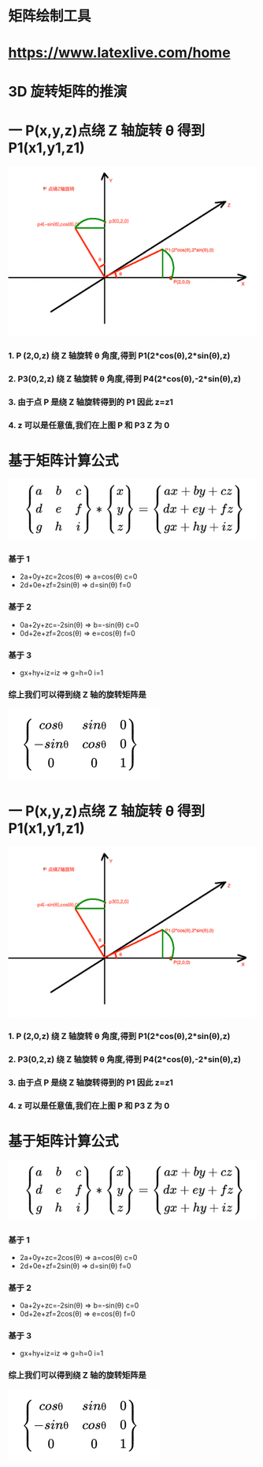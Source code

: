 # 矩阵绘制工具

# https://www.latexlive.com/home

# 3D 旋转矩阵的推演

#

# 一 P(x,y,z)点绕 Z 轴旋转 θ 得到 P1(x1,y1,z1)

![alt text](image-1.png)

### 1. P (2,0,z) 绕 Z 轴旋转 θ 角度,得到 P1(2\*cos(θ),2\*sin(θ),z)

### 2. P3(0,2,z) 绕 Z 轴旋转 θ 角度,得到 P4(2\*cos(θ),-2\*sin(θ),z)

### 3. 由于点 P 是绕 Z 轴旋转得到的 P1 因此 z=z1

### 4. z 可以是任意值,我们在上图 P 和 P3 Z 为 0

# 基于矩阵计算公式

![alt text](image.png)

### 基于 1

-   2a+0y+zc=2cos(θ) => a=cos(θ) c=0
-   2d+0e+zf=2sin(θ) => d=sin(θ) f=0

### 基于 2

-   0a+2y+zc=-2sin(θ) => b=-sin(θ) c=0
-   0d+2e+zf=2cos(θ) => e=cos(θ) f=0

### 基于 3

-   gx+hy+iz=iz => g=h=0 i=1

### 综上我们可以得到绕 Z 轴的旋转矩阵是

![alt text](image-2.png)

#

# 一 P(x,y,z)点绕 Z 轴旋转 θ 得到 P1(x1,y1,z1)

![alt text](image-1.png)

### 1. P (2,0,z) 绕 Z 轴旋转 θ 角度,得到 P1(2\*cos(θ),2\*sin(θ),z)

### 2. P3(0,2,z) 绕 Z 轴旋转 θ 角度,得到 P4(2\*cos(θ),-2\*sin(θ),z)

### 3. 由于点 P 是绕 Z 轴旋转得到的 P1 因此 z=z1

### 4. z 可以是任意值,我们在上图 P 和 P3 Z 为 0

# 基于矩阵计算公式

![alt text](image.png)

### 基于 1

-   2a+0y+zc=2cos(θ) => a=cos(θ) c=0
-   2d+0e+zf=2sin(θ) => d=sin(θ) f=0

### 基于 2

-   0a+2y+zc=-2sin(θ) => b=-sin(θ) c=0
-   0d+2e+zf=2cos(θ) => e=cos(θ) f=0

### 基于 3

-   gx+hy+iz=iz => g=h=0 i=1

### 综上我们可以得到绕 Z 轴的旋转矩阵是

![alt text](image-2.png)
